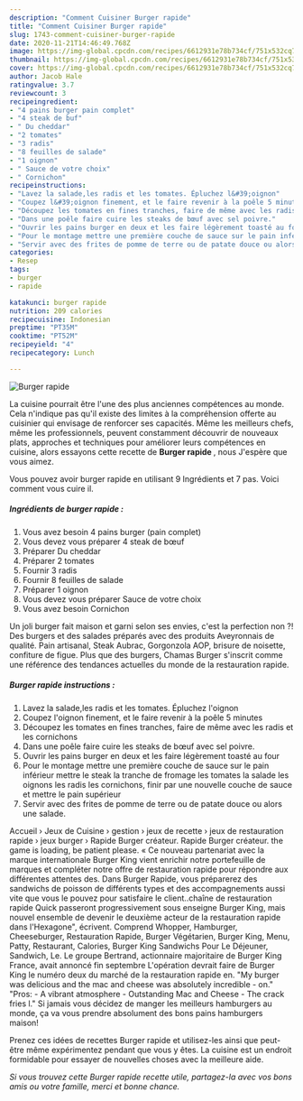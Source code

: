 ```yaml
---
description: "Comment Cuisiner Burger rapide"
title: "Comment Cuisiner Burger rapide"
slug: 1743-comment-cuisiner-burger-rapide
date: 2020-11-21T14:46:49.768Z
image: https://img-global.cpcdn.com/recipes/6612931e78b734cf/751x532cq70/burger-rapide-photo-principale-de-la-recette.jpg
thumbnail: https://img-global.cpcdn.com/recipes/6612931e78b734cf/751x532cq70/burger-rapide-photo-principale-de-la-recette.jpg
cover: https://img-global.cpcdn.com/recipes/6612931e78b734cf/751x532cq70/burger-rapide-photo-principale-de-la-recette.jpg
author: Jacob Hale
ratingvalue: 3.7
reviewcount: 3
recipeingredient:
- "4 pains burger pain complet"
- "4 steak de buf"
- " Du cheddar"
- "2 tomates"
- "3 radis"
- "8 feuilles de salade"
- "1 oignon"
- " Sauce de votre choix"
- " Cornichon"
recipeinstructions:
- "Lavez la salade,les radis et les tomates. Épluchez l&#39;oignon"
- "Coupez l&#39;oignon finement, et le faire revenir à la poêle 5 minutes"
- "Découpez les tomates en fines tranches, faire de même avec les radis et les cornichons"
- "Dans une poêle faire cuire les steaks de bœuf avec sel poivre."
- "Ouvrir les pains burger en deux et les faire légèrement toasté au four"
- "Pour le montage mettre une première couche de sauce sur le pain inférieur mettre le steak la tranche de fromage les tomates la salade les oignons les radis les cornichons, finir par une nouvelle couche de sauce et mettre le pain supérieur"
- "Servir avec des frites de pomme de terre ou de patate douce ou alors une salade."
categories:
- Resep
tags:
- burger
- rapide

katakunci: burger rapide 
nutrition: 209 calories
recipecuisine: Indonesian
preptime: "PT35M"
cooktime: "PT52M"
recipeyield: "4"
recipecategory: Lunch

---
```



![Burger rapide](https://img-global.cpcdn.com/recipes/6612931e78b734cf/751x532cq70/burger-rapide-photo-principale-de-la-recette.jpg)

La cuisine pourrait être l'une des plus anciennes compétences au monde. Cela n'indique pas qu'il existe des limites à la compréhension offerte au cuisinier qui envisage de renforcer ses capacités. Même les meilleurs chefs, même les professionnels, peuvent constamment découvrir de nouveaux plats, approches et techniques pour améliorer leurs compétences en cuisine, alors essayons cette recette de <strong> Burger rapide </strong>, nous J'espère que vous aimez.

<!--inarticleads1-->

Vous pouvez avoir burger rapide en utilisant 9 Ingrédients et 7 pas. Voici comment vous cuire il.

##### Ingrédients de burger rapide :

1. Vous avez besoin 4 pains burger (pain complet)
1. Vous devez vous préparer 4 steak de bœuf
1. Préparer  Du cheddar
1. Préparer 2 tomates
1. Fournir 3 radis
1. Fournir 8 feuilles de salade
1. Préparer 1 oignon
1. Vous devez vous préparer  Sauce de votre choix
1. Vous avez besoin  Cornichon


Un joli burger fait maison et garni selon ses envies, c&#39;est la perfection non ?! Des burgers et des salades préparés avec des produits Aveyronnais de qualité. Pain artisanal, Steak Aubrac, Gorgonzola AOP, brisure de noisette, confiture de figue. Plus que des burgers, Chamas Burger s&#39;inscrit comme une référence des tendances actuelles du monde de la restauration rapide. 

<!--inarticleads2-->

##### Burger rapide instructions :

1. Lavez la salade,les radis et les tomates. Épluchez l&#39;oignon
1. Coupez l&#39;oignon finement, et le faire revenir à la poêle 5 minutes
1. Découpez les tomates en fines tranches, faire de même avec les radis et les cornichons
1. Dans une poêle faire cuire les steaks de bœuf avec sel poivre.
1. Ouvrir les pains burger en deux et les faire légèrement toasté au four
1. Pour le montage mettre une première couche de sauce sur le pain inférieur mettre le steak la tranche de fromage les tomates la salade les oignons les radis les cornichons, finir par une nouvelle couche de sauce et mettre le pain supérieur
1. Servir avec des frites de pomme de terre ou de patate douce ou alors une salade.


Accueil › Jeux de Cuisine › gestion › jeux de recette › jeux de restauration rapide › jeux burger › Rapide Burger créateur. Rapide Burger créateur. the game is loading, be patient please. « Ce nouveau partenariat avec la marque internationale Burger King vient enrichir notre portefeuille de marques et compléter notre offre de restauration rapide pour répondre aux différentes attentes des. Dans Burger Rapide, vous préparerez des sandwichs de poisson de différents types et des accompagnements aussi vite que vous le pouvez pour satisfaire le client..chaîne de restauration rapide Quick passeront progressivement sous enseigne Burger King, mais nouvel ensemble de devenir le deuxième acteur de la restauration rapide dans l&#39;Hexagone&#34;, écrivent. Comprend Whopper, Hamburger, Cheeseburger, Restauration Rapide, Burger Végétarien, Burger King, Menu, Patty, Restaurant, Calories, Burger King Sandwichs Pour Le Déjeuner, Sandwich, Le. Le groupe Bertrand, actionnaire majoritaire de Burger King France, avait annoncé fin septembre L&#39;opération devrait faire de Burger King le numéro deux du marché de la restauration rapide en. &#34;My burger was delicious and the mac and cheese was absolutely incredible - on.&#34; &#34;Pros: - A vibrant atmosphere - Outstanding Mac and Cheese - The crack fries l.&#34; Si jamais vous décidez de manger les meilleurs hamburgers au monde, ça va vous prendre absolument des bons pains hamburgers maison! 

<!--inarticleads1-->

<p>
Prenez ces idées de recettes Burger rapide et utilisez-les ainsi que peut-être même expérimentez pendant que vous y êtes. La cuisine est un endroit formidable pour essayer de nouvelles choses avec la meilleure aide.
</p>

<p>
<i>Si vous trouvez cette Burger rapide recette utile, partagez-la avec vos bons amis ou votre famille, merci et bonne chance.</i>
</p>
